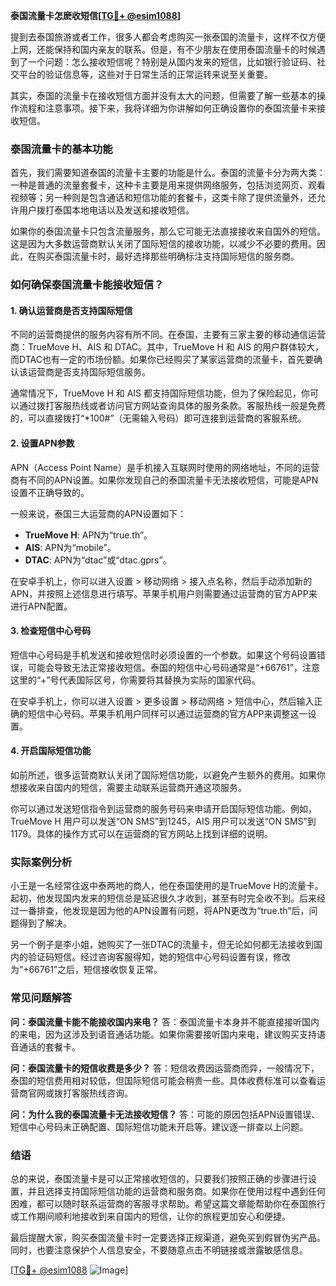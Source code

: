 **泰国流量卡怎麽收短信[[TG💪+ @esim1088](https://t.me/s/esim1088)]**

提到去泰国旅游或者工作，很多人都会考虑购买一张泰国的流量卡，这样不仅方便上网，还能保持和国内亲友的联系。但是，有不少朋友在使用泰国流量卡的时候遇到了一个问题：怎么接收短信呢？特别是从国内发来的短信，比如银行验证码、社交平台的验证信息等，这些对于日常生活的正常运转来说至关重要。

其实，泰国的流量卡在接收短信方面并没有太大的问题，但需要了解一些基本的操作流程和注意事项。接下来，我将详细为你讲解如何正确设置你的泰国流量卡来接收短信。

### 泰国流量卡的基本功能

首先，我们需要知道泰国的流量卡主要的功能是什么。泰国的流量卡分为两大类：一种是普通的流量套餐卡，这种卡主要是用来提供网络服务，包括浏览网页、观看视频等；另一种则是包含通话和短信功能的套餐卡，这类卡除了提供流量外，还允许用户拨打泰国本地电话以及发送和接收短信。

如果你的泰国流量卡只包含流量服务，那么它可能无法直接接收来自国外的短信。这是因为大多数运营商默认关闭了国际短信的接收功能，以减少不必要的费用。因此，在购买泰国流量卡时，最好选择那些明确标注支持国际短信的服务商。

### 如何确保泰国流量卡能接收短信？

#### 1. 确认运营商是否支持国际短信

不同的运营商提供的服务内容有所不同。在泰国，主要有三家主要的移动通信运营商：TrueMove H、AIS 和 DTAC。其中，TrueMove H 和 AIS 的用户群体较大，而DTAC也有一定的市场份额。如果你已经购买了某家运营商的流量卡，首先要确认该运营商是否支持国际短信服务。

通常情况下，TrueMove H 和 AIS 都支持国际短信功能，但为了保险起见，你可以通过拨打客服热线或者访问官方网站查询具体的服务条款。客服热线一般是免费的，可以直接拨打“*100#”（无需输入号码）即可连接到运营商的客服系统。

#### 2. 设置APN参数

APN（Access Point Name）是手机接入互联网时使用的网络地址，不同的运营商有不同的APN设置。如果你发现自己的泰国流量卡无法接收短信，可能是APN设置不正确导致的。

一般来说，泰国三大运营商的APN设置如下：

- **TrueMove H**: APN为“true.th”。
- **AIS**: APN为“mobile”。
- **DTAC**: APN为“dtac”或“dtac.gprs”。

在安卓手机上，你可以进入设置 > 移动网络 > 接入点名称，然后手动添加新的APN，并按照上述信息进行填写。苹果手机用户则需要通过运营商的官方APP来进行APN配置。

#### 3. 检查短信中心号码

短信中心号码是手机发送和接收短信时必须设置的一个参数。如果这个号码设置错误，可能会导致无法正常接收短信。泰国的短信中心号码通常是“+66761”，注意这里的“+”号代表国际区号，你需要将其替换为实际的国家代码。

在安卓手机上，你可以进入设置 > 更多设置 > 移动网络 > 短信中心，然后输入正确的短信中心号码。苹果手机用户同样可以通过运营商的官方APP来调整这一设置。

#### 4. 开启国际短信功能

如前所述，很多运营商默认关闭了国际短信功能，以避免产生额外的费用。如果你想接收来自国内的短信，需要主动联系运营商开通这项服务。

你可以通过发送短信指令到运营商的服务号码来申请开启国际短信功能。例如，TrueMove H 用户可以发送“ON SMS”到1245，AIS 用户可以发送“ON SMS”到1179。具体的操作方式可以在运营商的官方网站上找到详细的说明。

### 实际案例分析

小王是一名经常往返中泰两地的商人，他在泰国使用的是TrueMove H的流量卡。起初，他发现国内发来的短信总是延迟很久才收到，甚至有时完全收不到。后来经过一番排查，他发现是因为他的APN设置有问题，将APN更改为“true.th”后，问题得到了解决。

另一个例子是李小姐，她购买了一张DTAC的流量卡，但无论如何都无法接收到国内的验证码短信。经过咨询客服得知，她的短信中心号码设置有误，修改为“+66761”之后，短信接收恢复正常。

### 常见问题解答

**问：泰国流量卡能不能接收国内来电？**
答：泰国流量卡本身并不能直接接听国内的来电，因为这涉及到语音通话功能。如果你需要接听国内来电，建议购买支持语音通话的套餐卡。

**问：泰国流量卡的短信收费是多少？**
答：短信收费因运营商而异，一般情况下，泰国的短信费用相对较低，但国际短信可能会稍贵一些。具体收费标准可以查看运营商官网或拨打客服热线咨询。

**问：为什么我的泰国流量卡无法接收短信？**
答：可能的原因包括APN设置错误、短信中心号码未正确配置、国际短信功能未开启等。建议逐一排查以上问题。

### 结语

总的来说，泰国流量卡是可以正常接收短信的，只要我们按照正确的步骤进行设置，并且选择支持国际短信功能的运营商和服务商。如果你在使用过程中遇到任何困难，都可以随时联系运营商的客服寻求帮助。希望这篇文章能帮助你在泰国旅行或工作期间顺利地接收到来自国内的短信，让你的旅程更加安心和便捷。

最后提醒大家，购买泰国流量卡时一定要选择正规渠道，避免买到假冒伪劣产品。同时，也要注意保护个人信息安全，不要随意点击不明链接或泄露敏感信息。

[[TG💪+ @esim1088](https://t.me/s/esim1088) ![Image](https://i.postimg.cc/4NQfJmqS/Snipaste-2025-05-13-00-14-12.png)]